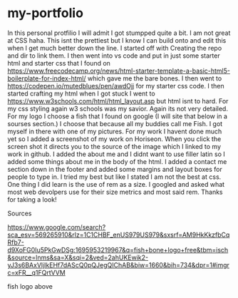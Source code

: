 # my-portfolio

In this personal protfilio I will admit I got stumpped quite a bit. I am not great at CSS haha. 
This isnt the prettiest but I know I can build onto and edit this when I get much better down the line. 
I started off with Creating the repo and dir to link them. 
I then went into vs code and put in just some starter html and starter css that I found on https://www.freecodecamp.org/news/html-starter-template-a-basic-html5-boilerplate-for-index-html/ which gave me the bare bones. I then went to https://codepen.io/mutedblues/pen/awdOjj for my starter css code. 
I then started crafting my html when I got stuck I went to https://www.w3schools.com/html/html_layout.asp but html isnt to hard. 
For my css styling again w3 schools was my savior. Again its not very detailed. 
For my logo I choose a fish that I found on google (I will site that below in a sourses section.) I choose that because all my buddies call me Fish. 
I got myself in there with one of my pictures. 
For my work I havent done much yet so I added a screenshot of my work on Horiseon. When you click the screen shot it directs you to the source of the image which I linked to my work in github. 
I added the about me and I didnt want to use filler latin so I added some things about me in the body of the html. 
I added a contact me section down in the footer and added some margins and layout boxes for people to type in. 
I tried my best but like I stated I am not the best at css. 
One thing I did learn is the use of rem as a size. I googled and asked what most web devolpers use for their size metrics and most said rem. 
Thanks for taking a look!


Sources

https://www.google.com/search?sca_esv=569265910&rlz=1C1CHBF_enUS979US979&sxsrf=AM9HkKkzfbCqRfb7-d9XoFG0Iu5PkGwDSg:1695953219967&q=fish+bone+logo+free&tbm=isch&source=lnms&sa=X&sqi=2&ved=2ahUKEwik2-yJ3s6BAxVljIkEHf7dAScQ0pQJegQIChAB&biw=1660&bih=734&dpr=1#imgrc=xFR__q1FQrtVVM

fish logo above